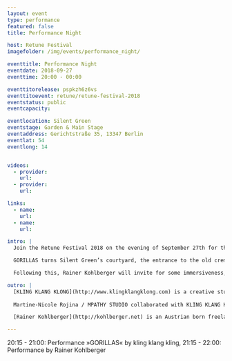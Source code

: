 ```yaml
---
layout: event
type: performance
featured: false
title: Performance Night

host: Retune Festival
imagefolder: /img/events/performance_night/

eventtitle: Performance Night
eventdate: 2018-09-27
eventtime: 20:00 - 00:00

eventtitorelease: pspkzh6z6vs
eventtitoevent: retune/retune-festival-2018
eventstatus: public
eventcapacity:

eventlocation: Silent Green
eventstage: Garden & Main Stage
eventaddress: Gerichtstraße 35, 13347 Berlin
eventlat: 54
eventlong: 14


videos:
  - provider:
    url:
  - provider:
    url:

links:
  - name:
    url:
  - name:
    url:

intro: |
  Join the Retune Festival 2018 on the evening of September 27th for the amazing performance night. The site-specific sound installation "Gorillas" by kling klang klong will be premiered at silent green Kulturquartier.

  GORILLAS turns Silent Green’s courtyard, the entrance to the old crematory, into a living ecosystem of sound objects. Together, the objects create an evolving soundscape where light, fog and sound come together as a narrative environment. The audience can interact with the objects, close / mute them or move them in space. The installation »GORILLAS« turns Silent Green’s courtyard, the entrance to the old crematory, into a living ecosystem of sound objects. In a cooperation with Martine-Nicole Rojina's »Moon Bounce« the installation will feature voices that were recorded and sent to the moon and back. Don't miss out when the clock strikes 20:15 as the installation will then move into an elevated interactive performance once the sun goes down and the atmosphere of the space transforms. 

  Following this, Rainer Kohlberger will invite for some immersiveness, with an A/V performance of noise, drones and stroboscopic lights, that unfolds a sense of the infinite. We will finish the evening with a drink, or two at the bar.

outro: |
  [KLING KLANG KLONG](http://www.klingklangklong.com) is a creative studio for sound, music and acoustic narratives based in Berlin. Our work stands in the intersection between art, science and communication. As a result, our projects create new pioneering approaches to communicate with audiences through exhibition spaces, motion pictures, interactive installations, performances and public spaces. kling klang klong is collaborating in this performance with: Annelie Andre, Felipe Duarte Cely, David Fallenbacher, Julien Herion, David Roif and Martine-Nicole Rojina's "Moonbounce" project.
  
  Martine-Nicole Rojina / MPATHY STUDIO collaborated with KLING KLANG KLONG by sharing the recorded phrases of her project Phrases Moon Bounce, sent by different people from different backgrounds. These messages were sent to the moon and received back in collaboration with the Dwingeloo Radio Telescope, HAM Radio Astronomers Jan van Muijlwijk, Harry Keizer and the artistic residency program of CAMRAS. Some of these voices where sent to the moon from a decommissioned Nuclear Reactor during the Music Tech Stockholm 2018.

  [Rainer Kohlberger](http://kohlberger.net) is an Austrian born freelance visual artist / film maker living in Berlin. His work is primarily based on algorithmic compositions with reductionistic aesthetics influenced by flatness, drones and interference. Within his works there always lies a layer of noise, that fascinates him as a sense of the infinite, which is both the ultimate abstraction and inveterately fuzzy. In his films, installations and live performances maximum forms of intensities come into play. His work has won several prizes internationally.

---
```

20:15 - 21:00: Performance »GORILLAS« by kling klang kling, 21:15 - 22:00: Performance by Rainer Kohlberger
